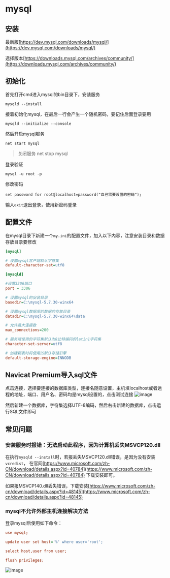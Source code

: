 # mysql

## 安装
最新版[https://dev.mysql.com/downloads/mysql/](https://dev.mysql.com/downloads/mysql/)

选择版本[https://downloads.mysql.com/archives/community/](https://downloads.mysql.com/archives/community/)

## 初始化
首先打开cmd进入mysql的bin目录下，安装服务
```
mysqld --install
```
接着初始化mysql，在最后一行会产生一个随机密码，要记住后面登录要用
```
mysqld --initialize --console
```
然后开启mysql服务
```
net start mysql
```
> 关闭服务 net stop mysql

登录验证
```
mysql -u root -p
```
修改密码
```
set password for root@localhost=password("自己需要设置的密码");
```
输入`exit`退出登录，使用新密码登录

## 配置文件
在mysql目录下新建一个`my.ini`的配置文件，加入以下内容，注意安装目录和数据存放目录要修改
```ini
[mysql]

# 设置mysql客户端默认字符集
default-character-set=utf8 

[mysqld]

#设置3306端口
port = 3306 

# 设置mysql的安装目录
basedir=C:\mysql-5.7.30-winx64

# 设置mysql数据库的数据的存放目录
datadir=C:\mysql-5.7.30-winx64\data

# 允许最大连接数
max_connections=200

# 服务端使用的字符集默认为8比特编码的latin1字符集
character-set-server=utf8

# 创建新表时将使用的默认存储引擎
default-storage-engine=INNODB

```

## Navicat Premium导入sql文件

点击连接，选择要连接的数据库类型，连接名随意设置，主机填localhost或者远程的地址，端口、用户名、密码均是mysql设置的，点击测试连接
![image](/blog/img/navicat.png)

然后新建一个数据库，字符集选择UTF-8编码，然后右击新建的数据库，点击运行SQL文件即可


## 常见问题
### 安装服务时报错：无法启动此程序，因为计算机丢失MSVCP120.dll
在执行`mysqld --install`时，若报丢失MSVCP120.dll错误，是因为没有安装`vcredist`，
在官网[https://www.microsoft.com/zh-CN/download/details.aspx?id=40784](https://www.microsoft.com/zh-CN/download/details.aspx?id=40784)
下载安装即可。

如果报MSVCP140.dll丢失错误，下载安装[https://www.microsoft.com/zh-cn/download/details.aspx?id=48145](https://www.microsoft.com/zh-cn/download/details.aspx?id=48145)

### mysql不允许外部主机连接解决方法
登录mysql后使用如下命令：
```ini
use mysql;

update user set host='%' where user='root';

select host,user from user;

flush privileges;
```
![image](/blog/img/mysql.png)



